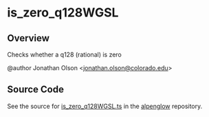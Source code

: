 # is_zero_q128WGSL

## Overview

Checks whether a q128 (rational) is zero

@author Jonathan Olson &lt;jonathan.olson@colorado.edu&gt;



## Source Code

See the source for [is_zero_q128WGSL.ts](https://github.com/phetsims/alpenglow/blob/main/js/webgpu/wgsl/math/is_zero_q128WGSL.ts) in the [alpenglow](https://github.com/phetsims/alpenglow) repository.
